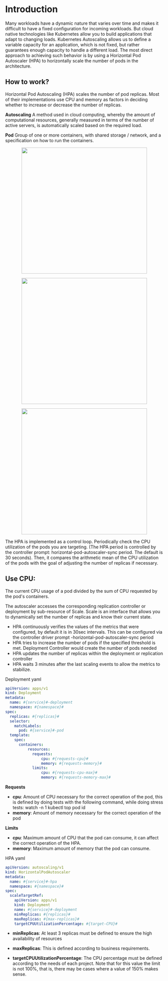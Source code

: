 # Introduction
Many workloads have a dynamic nature that varies over time and makes it difficult to have a fixed configuration for incoming workloads. But cloud native technologies like Kubernetes allow you to build applications that adapt to changing loads. Kubernetes Autoscaling allows us to define a variable capacity for an application, which is not fixed, but rather guarantees enough capacity to handle a different load. The most direct approach to achieving such behavior is by using a Horizontal Pod Autoscaler (HPA) to horizontally scale the number of pods in the architecture.



## How to work? 
Horizontal Pod Autoscaling (HPA) scales the number of pod replicas. Most of their implementations use CPU and memory as factors in deciding whether to increase or decrease the number of replicas.


**Autoscaling**
A method used in cloud computing, whereby the amount of computational resources, generally measured in terms of the number of active servers, is automatically scaled based on the required load.

**Pod**
Group of one or more containers, with shared storage / network, and a specification on how to run the containers.

<p align="center">
<img height="400" src="https://github.com/alejoalvarez/Images/blob/trunk/kubernetes/hpa1.png">
</p>

<p align="center">
<img height="400" src="https://github.com/alejoalvarez/Images/blob/trunk/kubernetes/hpa2.png">
</p>

<p align="center">
<img height="400" src="https://github.com/alejoalvarez/Images/blob/trunk/kubernetes/hpa3.png">
</p>

The HPA is implemented as a control loop. Periodically check the CPU utilization of the pods you are targeting. (The HPA period is controlled by the controller prompt: horizontal-pod-autoscaler-sync period. The default is 30 seconds). Then, it compares the arithmetic mean of the CPU utilization of the pods with the goal of adjusting the number of replicas if necessary.

## Use CPU:

The current CPU usage of a pod divided by the sum of CPU requested by the pod's containers.

The autoscaler accesses the corresponding replication controller or deployment by sub-resource of Scale. Scale is an interface that allows you to dynamically set the number of replicas and know their current state.

- HPA continuously verifies the values ​​of the metrics that were configured, by default it is in 30sec intervals. This can be configured via the controller driver prompt -horizontal-pod-autoscaler-sync period
- HPA tries to increase the number of pods if the specified threshold is met. Deployment Controller would create the number of pods needed
- HPA updates the number of replicas within the deployment or replication controller
- HPA waits 3 minutes after the last scaling events to allow the metrics to stabilize.

Deployment yaml
```yaml
apiVersion: apps/v1
kind: Deployment
metadata:
  name: #{service}#-deployment
  namespace: #{namespace}#
spec:
  replicas: #{replicas}#
  selector:
    matchLabels:
      pod: #{service}#-pod
  template:
    spec:
      containers:
          resources:
            requests:
                cpu: #{requests-cpu}#
                memory: #{requests-memory}#
            limits:
                cpu: #{requests-cpu-max}#
                memory: #{requests-memory-max}#
```


**Requests**
  - **cpu**: Amount of CPU necessary for the correct operation of the pod, this is defined by doing tests with the following command, while doing stress tests:
    watch -n 1 kubectl top pod id
  - **memory**: Amount of memory necessary for the correct operation of the pod

**Limits**
  - **cpu**: Maximum amount of CPU that the pod can consume, it can affect the correct operation of the HPA.
  - **memory**: Maximum amount of memory that the pod can consume.

HPA yaml
```yaml
apiVersion: autoscaling/v1
kind: HorizontalPodAutoscaler
metadata:
  name: #{service}#-hpa
  namespace: #{namespace}#
spec:
  scaleTargetRef:
    apiVersion: apps/v1
    kind: Deployment
    name: #{service}#-deployment
    minReplicas: #{replicas}#
    maxReplicas: #{max-replicas}#
    targetCPUUtilizationPercentage: #{target-CPU}#
```

- **minReplicas**: At least 3 replicas must be defined to ensure the high availability of resources

- **maxReplicas**: This is defined according to business requirements.

- **targetCPUUtilizationPercentage**: The CPU percentage must be defined according to the needs of each project. Note that for this value the limit is not 100%, that is, there may be cases where a value of 150% makes sense.
